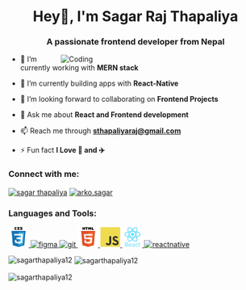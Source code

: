 <h1 align="center">Hey👋, I'm Sagar Raj Thapaliya</h1>
<h3 align="center">A passionate frontend developer from Nepal</h3>
<img align="right"alt="Coding"width="400"src="https://cdn.dribbble.com/users/1162077/screenshots/5403918/focus-animation.gif">

- 🔭 I’m currently working with **MERN stack**

- 🌱 I’m currently building apps with **React-Native**

- 👯 I’m looking forward to collaborating on **Frontend Projects**

- 💬 Ask me about **React and Frontend development**

- 📫 Reach me through **sthapaliyaraj@gmail.com**

- ⚡ Fun fact **I Love 🎵 and ✈️**

<h3 align="left">Connect with me:</h3>
<p align="left">
<a href="https://linkedin.com/in/sagar-raj12" target="blank"><img align="center" src="https://raw.githubusercontent.com/rahuldkjain/github-profile-readme-generator/master/src/images/icons/Social/linked-in-alt.svg" alt="sagar thapaliya" height="30" width="40" /></a>
<a href="https://instagram.com/arko.sagar" target="blank"><img align="center" src="https://raw.githubusercontent.com/rahuldkjain/github-profile-readme-generator/master/src/images/icons/Social/instagram.svg" alt="arko.sagar" height="30" width="40" /></a>
</p>

<h3 align="left">Languages and Tools:</h3>
<p align="left"> <a href="https://www.w3schools.com/css/" target="_blank" rel="noreferrer"> <img src="https://raw.githubusercontent.com/devicons/devicon/master/icons/css3/css3-original-wordmark.svg" alt="css3" width="40" height="40"/> </a> <a href="https://www.figma.com/" target="_blank" rel="noreferrer"> <img src="https://www.vectorlogo.zone/logos/figma/figma-icon.svg" alt="figma" width="40" height="40"/> </a> <a href="https://git-scm.com/" target="_blank" rel="noreferrer"> <img src="https://www.vectorlogo.zone/logos/git-scm/git-scm-icon.svg" alt="git" width="40" height="40"/> </a> <a href="https://www.w3.org/html/" target="_blank" rel="noreferrer"> <img src="https://raw.githubusercontent.com/devicons/devicon/master/icons/html5/html5-original-wordmark.svg" alt="html5" width="40" height="40"/> </a> <a href="https://developer.mozilla.org/en-US/docs/Web/JavaScript" target="_blank" rel="noreferrer"> <img src="https://raw.githubusercontent.com/devicons/devicon/master/icons/javascript/javascript-original.svg" alt="javascript" width="40" height="40"/> </a> <a href="https://reactjs.org/" target="_blank" rel="noreferrer"> <img src="https://raw.githubusercontent.com/devicons/devicon/master/icons/react/react-original-wordmark.svg" alt="react" width="40" height="40"/> </a> <a href="https://reactnative.dev/" target="_blank" rel="noreferrer"> <img src="https://reactnative.dev/img/header_logo.svg" alt="reactnative" width="40" height="40"/> </a> </p>

<p><img align="left" src="https://github-readme-stats.vercel.app/api/top-langs?username=sagarthapaliya12&show_icons=true&locale=en&layout=compact" alt="sagarthapaliya12" /></p>

<p>&nbsp;<img align="center" src="https://github-readme-stats.vercel.app/api?username=sagarthapaliya12&show_icons=true&locale=en" alt="sagarthapaliya12" /></p>

<p><img align="center" src="https://github-readme-streak-stats.herokuapp.com/?user=sagarthapaliya12&" alt="sagarthapaliya12" /></p>
